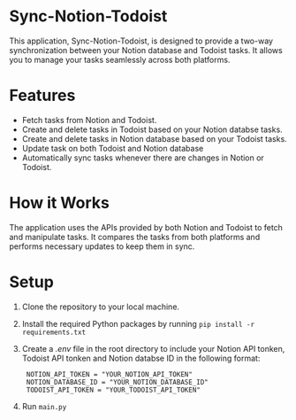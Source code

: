 
# Sync-Notion-Todoist
This application, Sync-Notion-Todoist, is designed to provide a two-way synchronization between your Notion database and Todoist tasks. It allows you to manage your tasks seamlessly across both platforms.

# Features
- Fetch tasks from Notion and Todoist.
- Create and delete tasks in Todoist based on your Notion databse tasks.
- Create and delete tasks in Notion database based on your Todoist tasks.
- Update task on both Todoist and Notion database
- Automatically sync tasks whenever there are changes in Notion or Todoist.

# How it Works
The application uses the APIs provided by both Notion and Todoist to fetch and manipulate tasks. It compares the tasks from both platforms and performs necessary updates to keep them in sync.

# Setup
1. Clone the repository to your local machine.
2. Install the required Python packages by running `pip install -r requirements.txt`
3. Create a *.env* file in the root directory to include your Notion API tonken, Todoist API tonken and Notion databse ID in the following format:

        NOTION_API_TOKEN = "YOUR_NOTION_API_TOKEN"
	    NOTION_DATABASE_ID = "YOUR_NOTION_DATABASE_ID"
	    TODOIST_API_TOKEN = "YOUR_TODOIST_API_TOKEN"
4. Run `main.py`
